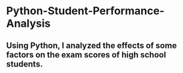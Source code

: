 <h1>Python-Student-Performance-Analysis</h1>
<h2>Using Python, I analyzed the effects of some factors on the exam scores of high school students.</h2>
